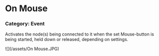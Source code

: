 # **On Mouse**

### Category: Event

Activates the node\(s\) being connected to it when the set Mouse-button is being started, held down or released, depending on settings.

![](/assets/On Mouse.JPG)

